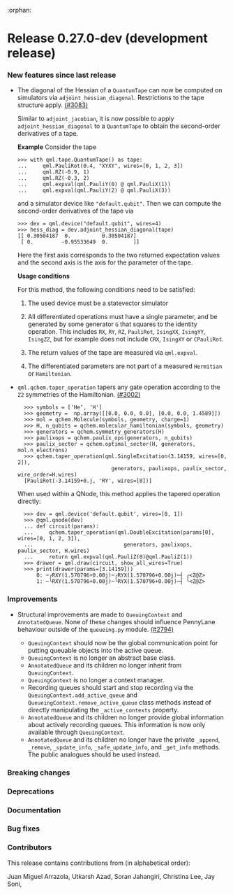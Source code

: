 :orphan:

# Release 0.27.0-dev (development release)

<h3>New features since last release</h3>

* The diagonal of the Hessian of a `QuantumTape` can now be computed on simulators
  via `adjoint_hessian_diagonal`. Restrictions to the tape structure apply.
  [(#3083)](https://github.com/PennyLaneAI/pennylane/pull/3083)

  Similar to `adjoint_jacobian`, it is now possible to apply `adjoint_hessian_diagonal`
  to a `QuantumTape` to obtain the second-order derivatives of a tape.

  **Example**
  Consider the tape

  ```pycon
  >>> with qml.tape.QuantumTape() as tape:
  ...     qml.PauliRot(0.4, "XYXY", wires=[0, 1, 2, 3])
  ...     qml.RZ(-0.9, 1)
  ...     qml.RZ(-0.3, 2)
  ...     qml.expval(qml.PauliY(0) @ qml.PauliX(1))
  ...     qml.expval(qml.PauliY(2) @ qml.PauliX(3))
  ```
  and a simulator device like `"default.qubit"`. Then we can compute the second-order
  derivatives of the tape via
  
  ```pycon
  >>> dev = qml.device("default.qubit", wires=4)
  >>> hess_diag = dev.adjoint_hessian_diagonal(tape)
  [[ 0.30504187  0.          0.30504187]
   [ 0.         -0.95533649  0.        ]]
  ```
  Here the first axis corresponds to the two returned expectation values and the second
  axis is the axis for the parameter of the tape.

  **Usage conditions**

  For this method, the following conditions need to be satisfied:

    1. The used device must be a statevector simulator

    2. All differentiated operations must have a single parameter, and be generated
       by some generator `G` that squares to the identity operation. This includes
       `RX`, `RY`, `RZ`, `PauliRot`, `IsingXX`, `IsingYY`, `IsingZZ`, but for example
       does not include `CRX`, `IsingXY` or `CPauliRot`.

    3. The return values of the tape are measured via `qml.expval`.

    4. The differentiated parameters are not part of a measured `Hermitian` or `Hamiltonian`.

* `qml.qchem.taper_operation` tapers any gate operation according to the `Z2`
  symmetries of the Hamiltonian. 
  [(#3002)](https://github.com/PennyLaneAI/pennylane/pull/3002)

  ```pycon
    >>> symbols = ['He', 'H']
    >>> geometry =  np.array([[0.0, 0.0, 0.0], [0.0, 0.0, 1.4589]])
    >>> mol = qchem.Molecule(symbols, geometry, charge=1)
    >>> H, n_qubits = qchem.molecular_hamiltonian(symbols, geometry)
    >>> generators = qchem.symmetry_generators(H)
    >>> paulixops = qchem.paulix_ops(generators, n_qubits)
    >>> paulix_sector = qchem.optimal_sector(H, generators, mol.n_electrons)
    >>> qchem.taper_operation(qml.SingleExcitation(3.14159, wires=[0, 2]),
                                generators, paulixops, paulix_sector, wire_order=H.wires)
    [PauliRot(-3.14159+0.j, 'RY', wires=[0])]
    ```

  When used within a QNode, this method applies the tapered operation directly:

  ```pycon
    >>> dev = qml.device('default.qubit', wires=[0, 1])
    >>> @qml.qnode(dev)
    ... def circuit(params):
    ...     qchem.taper_operation(qml.DoubleExcitation(params[0], wires=[0, 1, 2, 3]),
    ...                             generators, paulixops, paulix_sector, H.wires)
    ...     return qml.expval(qml.PauliZ(0)@qml.PauliZ(1))
    >>> drawer = qml.draw(circuit, show_all_wires=True)
    >>> print(drawer(params=[3.14159]))
        0: ─╭RXY(1.570796+0.00j)─╭RYX(1.570796+0.00j)─┤ ╭<Z@Z>
        1: ─╰RXY(1.570796+0.00j)─╰RYX(1.570796+0.00j)─┤ ╰<Z@Z>
  ```

<h3>Improvements</h3>

* Structural improvements are made to `QueuingContext` and `AnnotatedQueue`. None of these changes should 
  influence PennyLane behaviour outside of the `queueing.py` module.
  [(#2794)](https://github.com/PennyLaneAI/pennylane/pull/2794)

   - `QueuingContext` should now be the global communication point for putting queuable objects into the active queue.
   - `QueuingContext` is no longer an abstract base class.
   - `AnnotatedQueue` and its children no longer inherit from `QueuingContext`.
   - `QueuingContext` is no longer a context manager.
   -  Recording queues should start and stop recording via the `QueuingContext.add_active_queue` and 
     `QueueingContext.remove_active_queue` class methods instead of directly manipulating the `_active_contexts` property.
   - `AnnotatedQueue` and its children no longer provide global information about actively recording queues. This information
      is now only available through `QueuingContext`.
   - `AnnotatedQueue` and its children no longer have the private `_append`, `_remove`, `_update_info`, `_safe_update_info`,
      and `_get_info` methods. The public analogues should be used instead.
   

<h3>Breaking changes</h3>

<h3>Deprecations</h3>

<h3>Documentation</h3>

<h3>Bug fixes</h3>

<h3>Contributors</h3>

This release contains contributions from (in alphabetical order):

Juan Miguel Arrazola,
Utkarsh Azad,
Soran Jahangiri,
Christina Lee,
Jay Soni,
